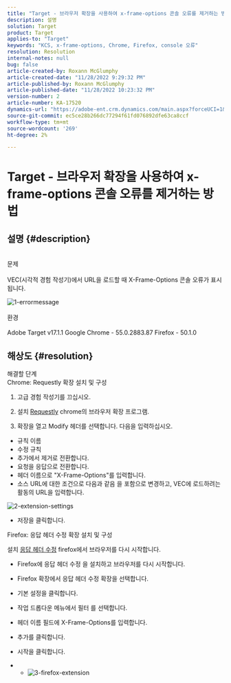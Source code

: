 ```yaml
---
title: "Target - 브라우저 확장을 사용하여 x-frame-options 콘솔 오류를 제거하는 방법"
description: 설명
solution: Target
product: Target
applies-to: "Target"
keywords: "KCS, x-frame-options, Chrome, Firefox, console 오류"
resolution: Resolution
internal-notes: null
bug: false
article-created-by: Roxann McGlumphy
article-created-date: "11/28/2022 9:29:32 PM"
article-published-by: Roxann McGlumphy
article-published-date: "11/28/2022 10:23:32 PM"
version-number: 2
article-number: KA-17520
dynamics-url: "https://adobe-ent.crm.dynamics.com/main.aspx?forceUCI=1&pagetype=entityrecord&etn=knowledgearticle&id=c93221b9-636f-ed11-9561-6045bd006079"
source-git-commit: ec5ce28b266dc77294f61fd076892dfe63ca8ccf
workflow-type: tm+mt
source-wordcount: '269'
ht-degree: 2%

---
```


# Target - 브라우저 확장을 사용하여 x-frame-options 콘솔 오류를 제거하는 방법

## 설명 {#description}

<br>문제<br><br>
VEC(시각적 경험 작성기)에서 URL을 로드할 때 X-Frame-Options 콘솔 오류가 표시됩니다.

![1-errormessage](https://helpx.adobe.com/content/dam/help/en/target/kb/how-to-use-a-browser-extension-to-remove-x-frame-options-console/jcr%3acontent/main-pars/image/1-errormessage.jpg "1-errormessage")
<br><br>환경<br><br>
Adobe Target v17.1.1 Google Chrome - 55.0.2883.87 Firefox - 50.1.0




## 해상도 {#resolution}

해결할 단계<br>
Chrome: Requestly 확장 설치 및 구성

1. 고급 경험 작성기를 끄십시오.

2. 설치 [Requestly](https://chrome.google.com/webstore/detail/requestly/mdnleldcmiljblolnjhpnblkcekpdkpa?hl=en) chrome의 브라우저 확장 프로그램.

3. 확장을 열고 Modify 헤더를 선택합니다. 다음을 입력하십시오.

- 규칙 이름
- 수정 규칙
- 추가에서 제거로 전환합니다.
- 요청을 응답으로 전환합니다.
- 헤더 이름으로 &quot;X-Frame-Options&quot;를 입력합니다.
- 소스 URL에 대한 조건으로 다음과 같음 을 포함으로 변경하고, VEC에 로드하려는 활동의 URL을 입력합니다.

![2-extension-settings](https://helpx.adobe.com/content/dam/help/en/target/kb/how-to-use-a-browser-extension-to-remove-x-frame-options-console/jcr%3acontent/main-pars/procedure/proc_par/step_2/step_par/image/2-extension-settings.png "2-extension-settings")
- 저장을 클릭합니다.




Firefox: 응답 헤더 수정 확장 설치 및 구성

설치 [응답 헤더 수정](https://addons.mozilla.org/en-us/firefox/addon/modify-response-headers/) firefox에서 브라우저를 다시 시작합니다.

- Firefox에 응답 헤더 수정 을 설치하고 브라우저를 다시 시작합니다.
- Firefox 확장에서 응답 헤더 수정 확장을 선택합니다.
- 기본 설정을 클릭합니다.
- 작업 드롭다운 메뉴에서 필터 를 선택합니다.
- 헤더 이름 필드에 X-Frame-Options를 입력합니다.
- 추가를 클릭합니다.
- 시작을 클릭합니다.


- 
   - ![3-firefox-extension](https://helpx.adobe.com/content/dam/help/en/target/kb/how-to-use-a-browser-extension-to-remove-x-frame-options-console/jcr%3acontent/main-pars/procedure_1532616470/proc_par/step_1817832849/step_par/image/3-firefox-extension.png "3-firefox-extension")



